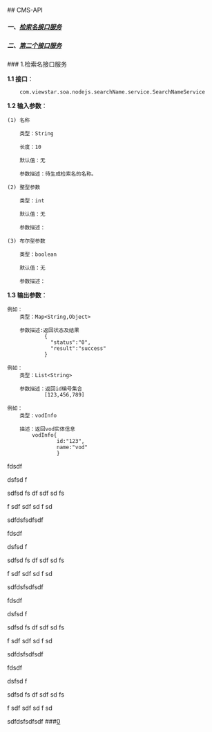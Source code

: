 ##<span id = "0"> CMS-API </span>

##### 一、[检索名接口服务](#1)
##### 二、[第二个接口服务](#2)

###<span id = "1"> 1.检索名接口服务 </span>

**1.1 接口**：
	
		com.viewstar.soa.nodejs.searchName.service.SearchNameService

**1.2 输入参数**：

	(1) 名称
		
		类型：String
		
		长度：10
	
		默认值：无

		参数描述：待生成检索名的名称。

	(2) 整型参数
	
		类型：int

		默认值：无

		参数描述：

	(3) 布尔型参数
	
		类型：boolean
	
		默认值：无

		参数描述：


**1.3 输出参数**：

	例如：
		类型：Map<String,Object>

		参数描述:返回状态及结果
				{
				  "status":"0",
				  "result":"success"
				}

	例如：
		类型：List<String>

		参数描述：返回id编号集合 
				[123,456,789]

	例如：
		类型：vodInfo

		描述：返回vod实体信息
			vodInfo{
			  		id:"123",
			  		name:"vod"
					}
fdsdf

dsfsd
f

sdfsd
fs
df
sdf
sd
fs


f
sdf
sdf
sd
f
sd



sdfdsfsdfsdf

fdsdf

dsfsd
f

sdfsd
fs
df
sdf
sd
fs


f
sdf
sdf
sd
f
sd



sdfdsfsdfsdf

fdsdf

dsfsd
f

sdfsd
fs
df
sdf
sd
fs


f
sdf
sdf
sd
f
sd



sdfdsfsdfsdf

fdsdf

dsfsd
f

sdfsd
fs
df
sdf
sd
fs


f
sdf
sdf
sd
f
sd



sdfdsfsdfsdf
###<span id = "2">[0](#0)</span>
